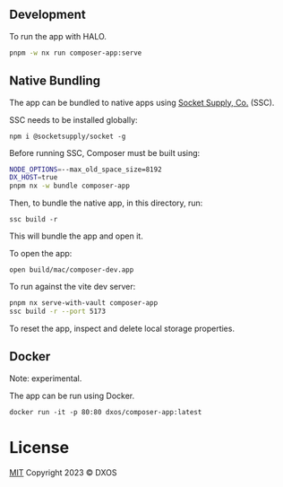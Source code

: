 ## Development

To run the app with HALO.

```bash
pnpm -w nx run composer-app:serve
```

## Native Bundling

The app can be bundled to native apps using [Socket Supply, Co.](https://socketsupply.co/) (SSC).

SSC needs to be installed globally:

`npm i @socketsupply/socket -g`

Before running SSC, Composer must be built using:

```bash
NODE_OPTIONS=--max_old_space_size=8192
DX_HOST=true
pnpm nx -w bundle composer-app
```

Then, to bundle the native app, in this directory, run:

`ssc build -r`

This will bundle the app and open it.

To open the app:

`open build/mac/composer-dev.app`

To run against the vite dev server:

```bash
pnpm nx serve-with-vault composer-app
ssc build -r --port 5173
```

To reset the app, inspect and delete local storage properties.

## Docker

Note: experimental.

The app can be run using Docker.

`docker run -it -p 80:80 dxos/composer-app:latest`

# License
[MIT](https://github.com/dxos/dxos/blob/main/LICENSE) Copyright 2023 © DXOS
